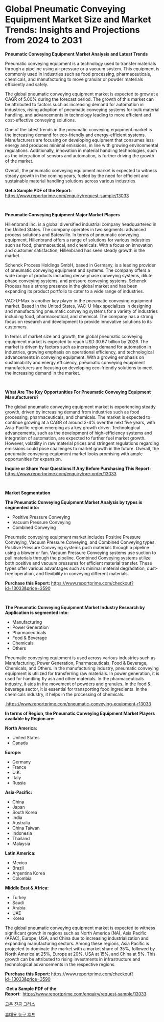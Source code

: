<p><h1>Global Pneumatic Conveying Equipment Market Size and Market Trends: Insights and Projections from 2024 to 2031</h1></p><p><strong>Pneumatic Conveying Equipment Market Analysis and Latest Trends</strong></p>
<p><p>Pneumatic conveying equipment is a technology used to transfer materials through a pipeline using air pressure or a vacuum system. This equipment is commonly used in industries such as food processing, pharmaceuticals, chemicals, and manufacturing to move granular or powder materials efficiently and safely.</p><p>The global pneumatic conveying equipment market is expected to grow at a CAGR of 5.00% during the forecast period. The growth of this market can be attributed to factors such as increasing demand for automation in industries, rising adoption of pneumatic conveying systems for bulk material handling, and advancements in technology leading to more efficient and cost-effective conveying solutions.</p><p>One of the latest trends in the pneumatic conveying equipment market is the increasing demand for eco-friendly and energy-efficient systems. Manufacturers are focusing on developing equipment that consumes less energy and produces minimal emissions, in line with growing environmental regulations. Additionally, innovation in material handling technologies, such as the integration of sensors and automation, is further driving the growth of the market.</p><p>Overall, the pneumatic conveying equipment market is expected to witness steady growth in the coming years, fueled by the need for efficient and sustainable material handling solutions across various industries.</p></p>
<p><strong>Get a Sample PDF of the Report:&nbsp;</strong> <a href="https://www.reportprime.com/enquiry/request-sample/13033">https://www.reportprime.com/enquiry/request-sample/13033</a></p>
<p>&nbsp;</p>
<p><strong>Pneumatic Conveying Equipment Major Market Players</strong></p>
<p><p>Hillenbrand Inc. is a global diversified industrial company headquartered in the United States. The company operates in two segments: advanced process solutions and Batesville. In terms of pneumatic conveying equipment, Hillenbrand offers a range of solutions for various industries such as food, pharmaceutical, and chemicals. With a focus on innovation and customer satisfaction, Hillenbrand has seen steady growth in the market.</p><p>Schenck Process Holdings GmbH, based in Germany, is a leading provider of pneumatic conveying equipment and systems. The company offers a wide range of products including dense phase conveying systems, dilute phase conveying systems, and pressure conveying systems. Schenck Process has a strong presence in the global market and has been expanding its product portfolio to cater to a wide range of industries.</p><p>VAC-U-Max is another key player in the pneumatic conveying equipment market. Based in the United States, VAC-U-Max specializes in designing and manufacturing pneumatic conveying systems for a variety of industries including food, pharmaceutical, and chemical. The company has a strong focus on research and development to provide innovative solutions to its customers.</p><p>In terms of market size and growth, the global pneumatic conveying equipment market is expected to reach USD 30.67 billion by 2026. The market is driven by factors such as increasing demand for automation in industries, growing emphasis on operational efficiency, and technological advancements in conveying equipment. With a growing emphasis on sustainability and energy efficiency, pneumatic conveying equipment manufacturers are focusing on developing eco-friendly solutions to meet the increasing demand in the market.</p></p>
<p>&nbsp;</p>
<p><strong>What Are The Key Opportunities For Pneumatic Conveying Equipment Manufacturers?</strong></p>
<p><p>The global pneumatic conveying equipment market is experiencing steady growth, driven by increasing demand from industries such as food processing, pharmaceuticals, and chemicals. The market is expected to continue growing at a CAGR of around 3-4% over the next five years, with Asia-Pacific region emerging as a key growth driver. Technological advancements, such as the development of high-efficiency systems and integration of automation, are expected to further fuel market growth. However, volatility in raw material prices and stringent regulations regarding emissions could pose challenges to market growth in the future. Overall, the pneumatic conveying equipment market looks promising with ample opportunities for expansion.</p></p>
<p><strong>Inquire or Share Your Questions If Any Before Purchasing This Report:</strong> <a href="https://www.reportprime.com/enquiry/pre-order/13033">https://www.reportprime.com/enquiry/pre-order/13033</a></p>
<p>&nbsp;</p>
<p><strong>Market Segmentation</strong></p>
<p><strong>The Pneumatic Conveying Equipment Market Analysis by types is segmented into:</strong></p>
<p><ul><li>Positive Pressure Conveying</li><li>Vacuum Pressure Conveying</li><li>Combined Conveying</li></ul></p>
<p><p>Pneumatic conveying equipment market includes Positive Pressure Conveying, Vacuum Pressure Conveying, and Combined Conveying types. Positive Pressure Conveying systems push materials through a pipeline using a blower or fan. Vacuum Pressure Conveying systems use suction to pull materials through the pipeline. Combined Conveying systems utilize both positive and vacuum pressures for efficient material transfer. These types offer various advantages such as minimal material degradation, dust-free operation, and flexibility in conveying different materials.</p></p>
<p><strong>Purchase this Report:&nbsp;</strong><a href="https://www.reportprime.com/checkout?id=13033&price=3590">https://www.reportprime.com/checkout?id=13033&price=3590</a></p>
<p>&nbsp;</p>
<p><strong>The Pneumatic Conveying Equipment Market Industry Research by Application is segmented into:</strong></p>
<p><ul><li>Manufacturing</li><li>Power Generation</li><li>Pharmaceuticals</li><li>Food & Beverage</li><li>Chemicals</li><li>Others</li></ul></p>
<p><p>Pneumatic conveying equipment is used across various industries such as Manufacturing, Power Generation, Pharmaceuticals, Food & Beverage, Chemicals, and Others. In the manufacturing industry, pneumatic conveying equipment is utilized for transferring raw materials. In power generation, it is used for handling fly ash and other materials. In the pharmaceuticals industry, it aids in the movement of powders and granules. In the food & beverage sector, it is essential for transporting food ingredients. In the chemicals industry, it helps in the processing of chemicals.</p></p>
<p><a href="https://www.reportprime.com/pneumatic-conveying-equipment-r13033">&nbsp;https://www.reportprime.com/pneumatic-conveying-equipment-r13033</a></p>
<p><strong>In terms of Region, the Pneumatic Conveying Equipment Market Players available by Region are:</strong></p>
<p>
    <p> <strong> North America: </strong>
        <ul>
            <li>United States</li>
            <li>Canada</li>
        </ul>
        </p> 
    <p> <strong> Europe: </strong>
        <ul>
            <li>Germany</li>
            <li>France</li>
            <li>U.K.</li>
            <li>Italy</li>
            <li>Russia</li>
        </ul>
        </p> 
    <p> <strong> Asia-Pacific: </strong>
        <ul>
            <li>China</li>
            <li>Japan</li>
            <li>South Korea</li>
            <li>India</li>
            <li>Australia</li>
            <li>China Taiwan</li>
            <li>Indonesia</li>
            <li>Thailand</li>
            <li>Malaysia</li>
        </ul>
        </p> 
    <p> <strong> Latin America: </strong>
        <ul>
            <li>Mexico</li>
            <li>Brazil</li>
            <li>Argentina Korea</li>
            <li>Colombia</li>
        </ul>
        </p> 
    <p> <strong> Middle East & Africa: </strong>
        <ul>
            <li>Turkey</li>
            <li>Saudi</li>
            <li>Arabia</li>
            <li>UAE</li>
            <li>Korea</li>
        </ul>
    </p>
    </p>
<p><p>The global pneumatic conveying equipment market is expected to witness significant growth in regions such as North America (NA), Asia Pacific (APAC), Europe, USA, and China due to increasing industrialization and expanding manufacturing sectors. Among these regions, Asia Pacific is projected to dominate the market with a market share of 35%, followed by North America at 25%, Europe at 20%, USA at 15%, and China at 5%. This growth can be attributed to rising investments in infrastructure and technological advancements in the respective regions.</p></p>
<p><strong>Purchase this Report: </strong><a href="https://www.reportprime.com/checkout?id=13033&price=3590">https://www.reportprime.com/checkout?id=13033&price=3590</a></p>
<p>&nbsp;<strong>Get a Sample PDF of the Report:&nbsp;&nbsp;</strong><a href="https://www.reportprime.com/enquiry/request-sample/13033">https://www.reportprime.com/enquiry/request-sample/13033</a></p>
<p><strong></strong></p>
<p><p><a href="https://medium.com/@dewayneber2023/%EA%B3%A0%EC%98%A8-%EC%A7%84%EA%B3%B5-%EA%B7%B8%EB%A6%AC%EC%8A%A4-%EC%8B%9C%EC%9E%A5-2031%EB%85%84%EA%B9%8C%EC%A7%80%EC%9D%98-%ED%8A%B8%EB%A0%8C%EB%93%9C-%EC%98%88%EC%B8%A1-%EB%B0%8F-%EA%B2%BD%EC%9F%81-%EB%B6%84%EC%84%9D-1073a3ff2586">고온 진공 그리스</a></p><p><a href="https://github.com/wallacBahrtyinger567686/Market-Research-Report-List-1/blob/main/161166819256.md">휴대용 농구 후프</a></p></p>